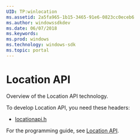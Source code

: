 ```yaml
---
UID: TP:winlocation
ms.assetid: 2a5fa965-1b15-3465-91e6-0823cc0eceb6
ms.author: windowssdkdev
ms.date: 06/07/2018
ms.keywords: 
ms.prod: windows
ms.technology: windows-sdk
ms.topic: portal
---
```


# Location API



Overview of the Location API technology.

To develop Location API, you need these headers:

 * [locationapi.h](..\locationapi\index.md)

For the programming guide, see [Location API](/windows/desktop/winlocation).
